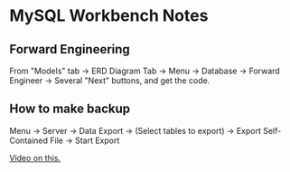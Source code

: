 # MySQL Workbench Notes

## Forward Engineering

From "Models" tab → ERD Diagram Tab → Menu → Database → Forward Engineer → Several "Next" buttons, and get the code.


## How to make backup

Menu → Server → Data Export → (Select tables to export) →  Export Self-Contained File → Start Export

[Video on this.](https://www.youtube.com/watch?v=j4jbuSSa9nA)